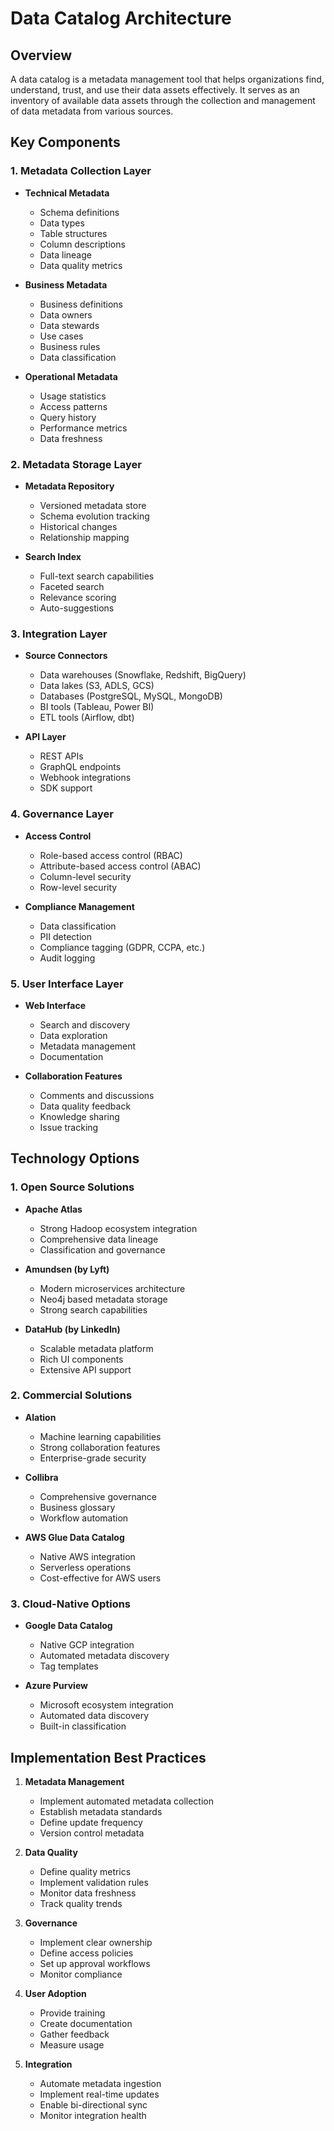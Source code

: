 # Data Catalog Architecture

## Overview
A data catalog is a metadata management tool that helps organizations find, understand, trust, and use their data assets effectively. It serves as an inventory of available data assets through the collection and management of data metadata from various sources.

## Key Components

### 1. Metadata Collection Layer
- **Technical Metadata**
  - Schema definitions
  - Data types
  - Table structures
  - Column descriptions
  - Data lineage
  - Data quality metrics

- **Business Metadata**
  - Business definitions
  - Data owners
  - Data stewards
  - Use cases
  - Business rules
  - Data classification

- **Operational Metadata**
  - Usage statistics
  - Access patterns
  - Query history
  - Performance metrics
  - Data freshness

### 2. Metadata Storage Layer
- **Metadata Repository**
  - Versioned metadata store
  - Schema evolution tracking
  - Historical changes
  - Relationship mapping

- **Search Index**
  - Full-text search capabilities
  - Faceted search
  - Relevance scoring
  - Auto-suggestions

### 3. Integration Layer
- **Source Connectors**
  - Data warehouses (Snowflake, Redshift, BigQuery)
  - Data lakes (S3, ADLS, GCS)
  - Databases (PostgreSQL, MySQL, MongoDB)
  - BI tools (Tableau, Power BI)
  - ETL tools (Airflow, dbt)

- **API Layer**
  - REST APIs
  - GraphQL endpoints
  - Webhook integrations
  - SDK support

### 4. Governance Layer
- **Access Control**
  - Role-based access control (RBAC)
  - Attribute-based access control (ABAC)
  - Column-level security
  - Row-level security

- **Compliance Management**
  - Data classification
  - PII detection
  - Compliance tagging (GDPR, CCPA, etc.)
  - Audit logging

### 5. User Interface Layer
- **Web Interface**
  - Search and discovery
  - Data exploration
  - Metadata management
  - Documentation
  
- **Collaboration Features**
  - Comments and discussions
  - Data quality feedback
  - Knowledge sharing
  - Issue tracking

## Technology Options

### 1. Open Source Solutions
- **Apache Atlas**
  - Strong Hadoop ecosystem integration
  - Comprehensive data lineage
  - Classification and governance
  
- **Amundsen (by Lyft)**
  - Modern microservices architecture
  - Neo4j based metadata storage
  - Strong search capabilities
  
- **DataHub (by LinkedIn)**
  - Scalable metadata platform
  - Rich UI components
  - Extensive API support

### 2. Commercial Solutions
- **Alation**
  - Machine learning capabilities
  - Strong collaboration features
  - Enterprise-grade security
  
- **Collibra**
  - Comprehensive governance
  - Business glossary
  - Workflow automation
  
- **AWS Glue Data Catalog**
  - Native AWS integration
  - Serverless operations
  - Cost-effective for AWS users

### 3. Cloud-Native Options
- **Google Data Catalog**
  - Native GCP integration
  - Automated metadata discovery
  - Tag templates
  
- **Azure Purview**
  - Microsoft ecosystem integration
  - Automated data discovery
  - Built-in classification

## Implementation Best Practices

1. **Metadata Management**
   - Implement automated metadata collection
   - Establish metadata standards
   - Define update frequency
   - Version control metadata

2. **Data Quality**
   - Define quality metrics
   - Implement validation rules
   - Monitor data freshness
   - Track quality trends

3. **Governance**
   - Implement clear ownership
   - Define access policies
   - Set up approval workflows
   - Monitor compliance

4. **User Adoption**
   - Provide training
   - Create documentation
   - Gather feedback
   - Measure usage

5. **Integration**
   - Automate metadata ingestion
   - Implement real-time updates
   - Enable bi-directional sync
   - Monitor integration health
